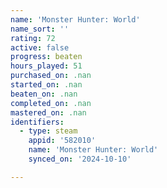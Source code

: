 ```yaml
---
name: 'Monster Hunter: World'
name_sort: ''
rating: 72
active: false
progress: beaten
hours_played: 51
purchased_on: .nan
started_on: .nan
beaten_on: .nan
completed_on: .nan
mastered_on: .nan
identifiers:
  - type: steam
    appid: '582010'
    name: 'Monster Hunter: World'
    synced_on: '2024-10-10'

---
```

